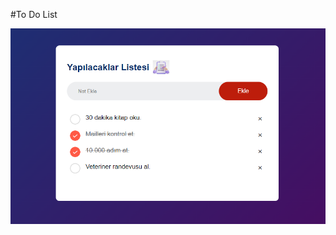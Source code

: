 #To Do List

![image_alt](https://github.com/sumeyycakir/ToDoList/blob/7058dde276baa8b53051e0b3d7ac5a086bf27a46/Ekran%20g%C3%B6r%C3%BCnt%C3%BCs%C3%BC.png)
